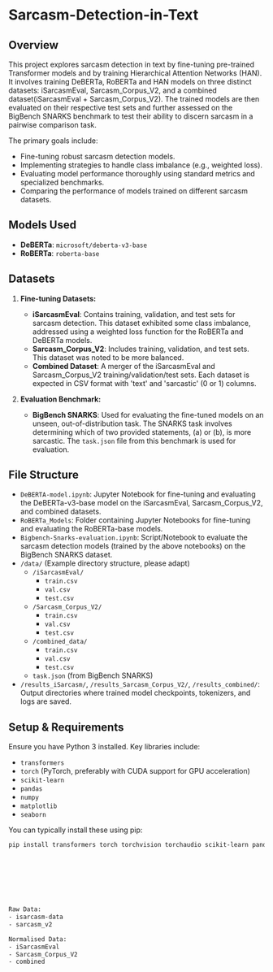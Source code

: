 # Sarcasm-Detection-in-Text
## Overview

This project explores sarcasm detection in text by fine-tuning pre-trained Transformer models and by training Hierarchical Attention Networks (HAN). It involves training DeBERTa, RoBERTa and HAN models on three distinct datasets: iSarcasmEval, Sarcasm_Corpus_V2, and a combined dataset(iSarcasmEval + Sarcasm_Corpus_V2). The trained models are then evaluated on their respective test sets and further assessed on the BigBench SNARKS benchmark to test their ability to discern sarcasm in a pairwise comparison task.

The primary goals include:
* Fine-tuning robust sarcasm detection models.
* Implementing strategies to handle class imbalance (e.g., weighted loss).
* Evaluating model performance thoroughly using standard metrics and specialized benchmarks.
* Comparing the performance of models trained on different sarcasm datasets.

## Models Used

* **DeBERTa**: `microsoft/deberta-v3-base`
* **RoBERTa**: `roberta-base`

## Datasets

1.  **Fine-tuning Datasets:**
    * **iSarcasmEval**: Contains training, validation, and test sets for sarcasm detection. This dataset exhibited some class imbalance, addressed using a weighted loss function for the RoBERTa and DeBERTa models.
    * **Sarcasm\_Corpus\_V2**: Includes training, validation, and test sets. This dataset was noted to be more balanced.
    * **Combined Dataset**: A merger of the iSarcasmEval and Sarcasm\_Corpus\_V2 training/validation/test sets.
    Each dataset is expected in CSV format with 'text' and 'sarcastic' (0 or 1) columns.

2.  **Evaluation Benchmark:**
    * **BigBench SNARKS**: Used for evaluating the fine-tuned models on an unseen, out-of-distribution task. The SNARKS task involves determining which of two provided statements, (a) or (b), is more sarcastic. The `task.json` file from this benchmark is used for evaluation.

## File Structure

* `DeBERTA-model.ipynb`: Jupyter Notebook for fine-tuning and evaluating the DeBERTa-v3-base model on the iSarcasmEval, Sarcasm_Corpus_V2, and combined datasets.
* `RoBERTa_Models`: Folder containing Jupyter Notebooks for fine-tuning and evaluating the RoBERTa-base models.
* `Bigbench-Snarks-evaluation.ipynb`: Script/Notebook to evaluate the sarcasm detection models (trained by the above notebooks) on the BigBench SNARKS dataset.
* `/data/` (Example directory structure, please adapt)
    * `/iSarcasmEval/`
        * `train.csv`
        * `val.csv`
        * `test.csv`
    * `/Sarcasm_Corpus_V2/`
        * `train.csv`
        * `val.csv`
        * `test.csv`
    * `/combined_data/`
        * `train.csv`
        * `val.csv`
        * `test.csv`
    * `task.json` (from BigBench SNARKS)
* `/results_iSarcasm/`, `/results_Sarcasm_Corpus_V2/`, `/results_combined/`: Output directories where trained model checkpoints, tokenizers, and logs are saved.

## Setup & Requirements

Ensure you have Python 3 installed. Key libraries include:

* `transformers`
* `torch` (PyTorch, preferably with CUDA support for GPU acceleration)
* `scikit-learn`
* `pandas`
* `numpy`
* `matplotlib`
* `seaborn`

You can typically install these using pip:
```bash
pip install transformers torch torchvision torchaudio scikit-learn pandas numpy matplotlib seabornv








Raw Data:
- isarcasm-data
- sarcasm_v2

Normalised Data:
- iSarcasmEval
- Sarcasm_Corpus_V2
- combined
